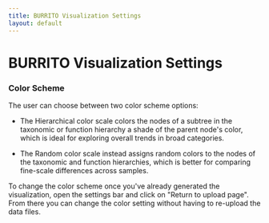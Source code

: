 ```yaml
---
title: BURRITO Visualization Settings
layout: default
---
```

# BURRITO Visualization Settings

### Color Scheme

The user can choose between two color scheme options: 

- The Hierarchical color scale colors the nodes of a subtree in the taxonomic or function hierarchy a shade of the parent node's color, 
which is ideal for exploring overall trends in broad categories. 

- The Random color scale instead assigns random colors to the nodes of the taxonomic and function hierarchies, 
which is better for comparing fine-scale differences across samples.

To change the color scheme once you've already generated the visualization, open the settings bar and click on "Return to upload page". From there you can change the color setting without having to re-upload the data files.